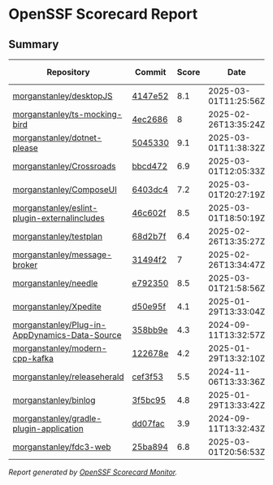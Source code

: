 # OpenSSF Scorecard Report

## Summary

| Repository | Commit | Score | Date | Score Delta | Report | StepSecurity |
| -- | -- | -- | -- | -- | -- | -- |
| [morganstanley/desktopJS](https://github.com/morganstanley/desktopJS) | [4147e52](https://github.com/morganstanley/desktopJS/commit/4147e52d2a6725b8e4ff16d0ca96f96ad81495c4) | 8.1 | 2025-03-01T11:25:56Z | 0 / [Details](https://ossf.github.io/scorecard-visualizer/#/projects/github.com/morganstanley/desktopJS/compare/a55c38eaaa8f7e0b165366e41b776c7c4b392894/4147e52d2a6725b8e4ff16d0ca96f96ad81495c4) | [View](https://ossf.github.io/scorecard-visualizer/#/projects/github.com/morganstanley/desktopJS/commit/4147e52d2a6725b8e4ff16d0ca96f96ad81495c4) | [Fix it](https://app.stepsecurity.io/securerepo?repo=morganstanley/desktopJS) |
| [morganstanley/ts-mocking-bird](https://github.com/morganstanley/ts-mocking-bird) | [4ec2686](https://github.com/morganstanley/ts-mocking-bird/commit/4ec26867f9870183d35937835c4b0ac30f164058) | 8 | 2025-02-26T13:35:24Z | 0 / [Details](https://ossf.github.io/scorecard-visualizer/#/projects/github.com/morganstanley/ts-mocking-bird/compare/4ec26867f9870183d35937835c4b0ac30f164058/4ec26867f9870183d35937835c4b0ac30f164058) | [View](https://ossf.github.io/scorecard-visualizer/#/projects/github.com/morganstanley/ts-mocking-bird/commit/4ec26867f9870183d35937835c4b0ac30f164058) | [Fix it](https://app.stepsecurity.io/securerepo?repo=morganstanley/ts-mocking-bird) |
| [morganstanley/dotnet-please](https://github.com/morganstanley/dotnet-please) | [5045330](https://github.com/morganstanley/dotnet-please/commit/50453304062841af31be20f9450e1cf280674ee2) | 9.1 | 2025-03-01T11:38:32Z | 0 / [Details](https://ossf.github.io/scorecard-visualizer/#/projects/github.com/morganstanley/dotnet-please/compare/1522a18e3896623db390c8ceb548703eeb101315/50453304062841af31be20f9450e1cf280674ee2) | [View](https://ossf.github.io/scorecard-visualizer/#/projects/github.com/morganstanley/dotnet-please/commit/50453304062841af31be20f9450e1cf280674ee2) | [Fix it](https://app.stepsecurity.io/securerepo?repo=morganstanley/dotnet-please) |
| [morganstanley/Crossroads](https://github.com/morganstanley/Crossroads) | [bbcd472](https://github.com/morganstanley/Crossroads/commit/bbcd47263e6ecc3b02d6980b0689ab60c7bc1c26) | 6.9 | 2025-03-01T12:05:33Z | -0.3 / [Details](https://ossf.github.io/scorecard-visualizer/#/projects/github.com/morganstanley/Crossroads/compare/922b80fb3ebe514c9ff29a42e6e82c4fdae6bbfe/bbcd47263e6ecc3b02d6980b0689ab60c7bc1c26) | [View](https://ossf.github.io/scorecard-visualizer/#/projects/github.com/morganstanley/Crossroads/commit/bbcd47263e6ecc3b02d6980b0689ab60c7bc1c26) | [Fix it](https://app.stepsecurity.io/securerepo?repo=morganstanley/Crossroads) |
| [morganstanley/ComposeUI](https://github.com/morganstanley/ComposeUI) | [6403dc4](https://github.com/morganstanley/ComposeUI/commit/6403dc498817c7cee89d8133b3faecec79fd86fb) | 7.2 | 2025-03-01T20:27:19Z | 1 / [Details](https://ossf.github.io/scorecard-visualizer/#/projects/github.com/morganstanley/ComposeUI/compare/bb3c3d18742501b4e4f27c96bda4b08975566c05/6403dc498817c7cee89d8133b3faecec79fd86fb) | [View](https://ossf.github.io/scorecard-visualizer/#/projects/github.com/morganstanley/ComposeUI/commit/6403dc498817c7cee89d8133b3faecec79fd86fb) | [Fix it](https://app.stepsecurity.io/securerepo?repo=morganstanley/ComposeUI) |
| [morganstanley/eslint-plugin-externalincludes](https://github.com/morganstanley/eslint-plugin-externalincludes) | [46c602f](https://github.com/morganstanley/eslint-plugin-externalincludes/commit/46c602ffab6aae31886edaa110056eb8fabaffa1) | 8.5 | 2025-03-01T18:50:19Z | 0 / [Details](https://ossf.github.io/scorecard-visualizer/#/projects/github.com/morganstanley/eslint-plugin-externalincludes/compare/9b3fe03ecc4157b949c489f90c253ffdb0216c56/46c602ffab6aae31886edaa110056eb8fabaffa1) | [View](https://ossf.github.io/scorecard-visualizer/#/projects/github.com/morganstanley/eslint-plugin-externalincludes/commit/46c602ffab6aae31886edaa110056eb8fabaffa1) | [Fix it](https://app.stepsecurity.io/securerepo?repo=morganstanley/eslint-plugin-externalincludes) |
| [morganstanley/testplan](https://github.com/morganstanley/testplan) | [68d2b7f](https://github.com/morganstanley/testplan/commit/68d2b7fba80e631d3db9b02c042ed511db91d8d7) | 6.4 | 2025-02-26T13:35:27Z | 0 / [Details](https://ossf.github.io/scorecard-visualizer/#/projects/github.com/morganstanley/testplan/compare/5f84bd56c1bec1d4c5031cc22b4733fd2944c031/68d2b7fba80e631d3db9b02c042ed511db91d8d7) | [View](https://ossf.github.io/scorecard-visualizer/#/projects/github.com/morganstanley/testplan/commit/68d2b7fba80e631d3db9b02c042ed511db91d8d7) | [Fix it](https://app.stepsecurity.io/securerepo?repo=morganstanley/testplan) |
| [morganstanley/message-broker](https://github.com/morganstanley/message-broker) | [31494f2](https://github.com/morganstanley/message-broker/commit/31494f231181d5ee3d603ed3a5a19cb56049c9a9) | 7 | 2025-02-26T13:34:47Z | 0.1 / [Details](https://ossf.github.io/scorecard-visualizer/#/projects/github.com/morganstanley/message-broker/compare/31494f231181d5ee3d603ed3a5a19cb56049c9a9/31494f231181d5ee3d603ed3a5a19cb56049c9a9) | [View](https://ossf.github.io/scorecard-visualizer/#/projects/github.com/morganstanley/message-broker/commit/31494f231181d5ee3d603ed3a5a19cb56049c9a9) | [Fix it](https://app.stepsecurity.io/securerepo?repo=morganstanley/message-broker) |
| [morganstanley/needle](https://github.com/morganstanley/needle) | [e792350](https://github.com/morganstanley/needle/commit/e792350ec1748934ba2cfa97d5e3eab4ca199f00) | 8.5 | 2025-03-01T21:58:56Z | 0 / [Details](https://ossf.github.io/scorecard-visualizer/#/projects/github.com/morganstanley/needle/compare/969e344017449880ad6b06434d81f7693fc0ebb5/e792350ec1748934ba2cfa97d5e3eab4ca199f00) | [View](https://ossf.github.io/scorecard-visualizer/#/projects/github.com/morganstanley/needle/commit/e792350ec1748934ba2cfa97d5e3eab4ca199f00) | [Fix it](https://app.stepsecurity.io/securerepo?repo=morganstanley/needle) |
| [morganstanley/Xpedite](https://github.com/morganstanley/Xpedite) | [d50e95f](https://github.com/morganstanley/Xpedite/commit/d50e95fe068f22774648eb08e6619f4649d1fc39) | 4.1 | 2025-01-29T13:33:04Z | 0 / [Details](https://ossf.github.io/scorecard-visualizer/#/projects/github.com/morganstanley/Xpedite/compare/d50e95fe068f22774648eb08e6619f4649d1fc39/d50e95fe068f22774648eb08e6619f4649d1fc39) | [View](https://ossf.github.io/scorecard-visualizer/#/projects/github.com/morganstanley/Xpedite/commit/d50e95fe068f22774648eb08e6619f4649d1fc39) | [Fix it](https://app.stepsecurity.io/securerepo?repo=morganstanley/Xpedite) |
| [morganstanley/Plug-in-AppDynamics-Data-Source](https://github.com/morganstanley/Plug-in-AppDynamics-Data-Source) | [358bb9e](https://github.com/morganstanley/Plug-in-AppDynamics-Data-Source/commit/358bb9ebe57ece961be43b43130789f15a48d5fe) | 4.3 | 2024-09-11T13:32:57Z | 0 / [Details](https://ossf.github.io/scorecard-visualizer/#/projects/github.com/morganstanley/Plug-in-AppDynamics-Data-Source/compare/358bb9ebe57ece961be43b43130789f15a48d5fe/358bb9ebe57ece961be43b43130789f15a48d5fe) | [View](https://ossf.github.io/scorecard-visualizer/#/projects/github.com/morganstanley/Plug-in-AppDynamics-Data-Source/commit/358bb9ebe57ece961be43b43130789f15a48d5fe) | [Fix it](https://app.stepsecurity.io/securerepo?repo=morganstanley/Plug-in-AppDynamics-Data-Source) |
| [morganstanley/modern-cpp-kafka](https://github.com/morganstanley/modern-cpp-kafka) | [122678e](https://github.com/morganstanley/modern-cpp-kafka/commit/122678e881de94721458fd948f38e65366b68689) | 4.2 | 2025-01-29T13:32:10Z | 0 / [Details](https://ossf.github.io/scorecard-visualizer/#/projects/github.com/morganstanley/modern-cpp-kafka/compare/122678e881de94721458fd948f38e65366b68689/122678e881de94721458fd948f38e65366b68689) | [View](https://ossf.github.io/scorecard-visualizer/#/projects/github.com/morganstanley/modern-cpp-kafka/commit/122678e881de94721458fd948f38e65366b68689) | [Fix it](https://app.stepsecurity.io/securerepo?repo=morganstanley/modern-cpp-kafka) |
| [morganstanley/releaseherald](https://github.com/morganstanley/releaseherald) | [cef3f53](https://github.com/morganstanley/releaseherald/commit/cef3f533b03f551ff0b68c7f9856f21008146d5d) | 5.5 | 2024-11-06T13:33:36Z | 0 / [Details](https://ossf.github.io/scorecard-visualizer/#/projects/github.com/morganstanley/releaseherald/compare/cef3f533b03f551ff0b68c7f9856f21008146d5d/cef3f533b03f551ff0b68c7f9856f21008146d5d) | [View](https://ossf.github.io/scorecard-visualizer/#/projects/github.com/morganstanley/releaseherald/commit/cef3f533b03f551ff0b68c7f9856f21008146d5d) | [Fix it](https://app.stepsecurity.io/securerepo?repo=morganstanley/releaseherald) |
| [morganstanley/binlog](https://github.com/morganstanley/binlog) | [3f5bc95](https://github.com/morganstanley/binlog/commit/3f5bc950d481d768505c3694243bdefaddfbd6b5) | 4.8 | 2025-01-29T13:33:42Z | 0 / [Details](https://ossf.github.io/scorecard-visualizer/#/projects/github.com/morganstanley/binlog/compare/3f5bc950d481d768505c3694243bdefaddfbd6b5/3f5bc950d481d768505c3694243bdefaddfbd6b5) | [View](https://ossf.github.io/scorecard-visualizer/#/projects/github.com/morganstanley/binlog/commit/3f5bc950d481d768505c3694243bdefaddfbd6b5) | [Fix it](https://app.stepsecurity.io/securerepo?repo=morganstanley/binlog) |
| [morganstanley/gradle-plugin-application](https://github.com/morganstanley/gradle-plugin-application) | [dd07fac](https://github.com/morganstanley/gradle-plugin-application/commit/dd07fac568c260bf17ad7ad0ac7bd9f1263e4ac1) | 3.9 | 2024-09-11T13:32:43Z | 0 / [Details](https://ossf.github.io/scorecard-visualizer/#/projects/github.com/morganstanley/gradle-plugin-application/compare/dd07fac568c260bf17ad7ad0ac7bd9f1263e4ac1/dd07fac568c260bf17ad7ad0ac7bd9f1263e4ac1) | [View](https://ossf.github.io/scorecard-visualizer/#/projects/github.com/morganstanley/gradle-plugin-application/commit/dd07fac568c260bf17ad7ad0ac7bd9f1263e4ac1) | [Fix it](https://app.stepsecurity.io/securerepo?repo=morganstanley/gradle-plugin-application) |
| [morganstanley/fdc3-web](https://github.com/morganstanley/fdc3-web) | [25ba894](https://github.com/morganstanley/fdc3-web/commit/25ba894a3aff9ac7138bddade2c208aa52bf83cc) | 6.8 | 2025-03-01T20:56:53Z | 0.1 / [Details](https://ossf.github.io/scorecard-visualizer/#/projects/github.com/morganstanley/fdc3-web/compare/e93cdb25fdf2a78bb60a65929feffd9a62f0e2ac/25ba894a3aff9ac7138bddade2c208aa52bf83cc) | [View](https://ossf.github.io/scorecard-visualizer/#/projects/github.com/morganstanley/fdc3-web/commit/25ba894a3aff9ac7138bddade2c208aa52bf83cc) | [Fix it](https://app.stepsecurity.io/securerepo?repo=morganstanley/fdc3-web) |

_Report generated by [OpenSSF Scorecard Monitor](https://github.com/ossf/scorecard-monitor)._
